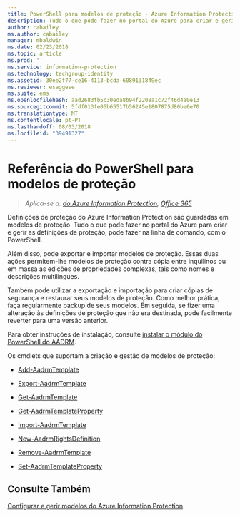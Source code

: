 ```yaml
---
title: PowerShell para modelos de proteção - Azure Information Protection
description: Tudo o que pode fazer no portal do Azure para criar e gerir modelos de proteção, pode fazer da linha de comando, com o PowerShell. Além disso, pode exportar e importar modelos para poder copiar modelos entre inquilinos ou fazer edições em volume de propriedades complexas nos modelos, como nomes e descrições multilingues.
author: cabailey
ms.author: cabailey
manager: mbaldwin
ms.date: 02/23/2018
ms.topic: article
ms.prod: ''
ms.service: information-protection
ms.technology: techgroup-identity
ms.assetid: 30ee2f77-ce16-4113-bcda-6089131849ec
ms.reviewer: esaggese
ms.suite: ems
ms.openlocfilehash: aad2683fb5c30eda8b94f2208a1c72f46d4a0e13
ms.sourcegitcommit: 5fdf013fe05b65517b56245e1807875d80be6e70
ms.translationtype: MT
ms.contentlocale: pt-PT
ms.lasthandoff: 08/03/2018
ms.locfileid: "39491327"
---
```

# <a name="powershell-reference-for-protection-templates"></a>Referência do PowerShell para modelos de proteção

>*Aplica-se a: [do Azure Information Protection](https://azure.microsoft.com/pricing/details/information-protection), [Office 365](http://download.microsoft.com/download/E/C/F/ECF42E71-4EC0-48FF-AA00-577AC14D5B5C/Azure_Information_Protection_licensing_datasheet_EN-US.pdf)*

Definições de proteção do Azure Information Protection são guardadas em modelos de proteção. Tudo o que pode fazer no portal do Azure para criar e gerir as definições de proteção, pode fazer na linha de comando, com o PowerShell. 

Além disso, pode exportar e importar modelos de proteção. Essas duas ações permitem-lhe modelos de proteção contra cópia entre inquilinos ou em massa as edições de propriedades complexas, tais como nomes e descrições multilingues.

Também pode utilizar a exportação e importação para criar cópias de segurança e restaurar seus modelos de proteção. Como melhor prática, faça regularmente backup de seus modelos. Em seguida, se fizer uma alteração às definições de proteção que não era destinada, pode facilmente reverter para uma versão anterior.

Para obter instruções de instalação, consulte [instalar o módulo do PowerShell do AADRM](install-powershell.md).

Os cmdlets que suportam a criação e gestão de modelos de proteção:

- [Add-AadrmTemplate](/powershell/module/aadrm/add-aadrmtemplate)

- [Export-AadrmTemplate](/powershell/module/aadrm/export-aadrmtemplate)

- [Get-AadrmTemplate](/powershell/module/aadrm/get-aadrmtemplate)

- [Get-AadrmTemplateProperty](/powershell/module/aadrm/get-aadrmtemplateproperty)

- [Import-AadrmTemplate](/powershell/module/aadrm/import-aadrmtemplate)

- [New-AadrmRightsDefinition](/powershell/module/aadrm/new-aadrmrightsdefinition)

- [Remove-AadrmTemplate](/powershell/module/aadrm/remove-aadrmtemplate)

- [Set-AadrmTemplateProperty](/powershell/module/aadrm/set-aadrmtemplateproperty)



## <a name="see-also"></a>Consulte Também
[Configurar e gerir modelos do Azure Information Protection](configure-policy-templates.md)

